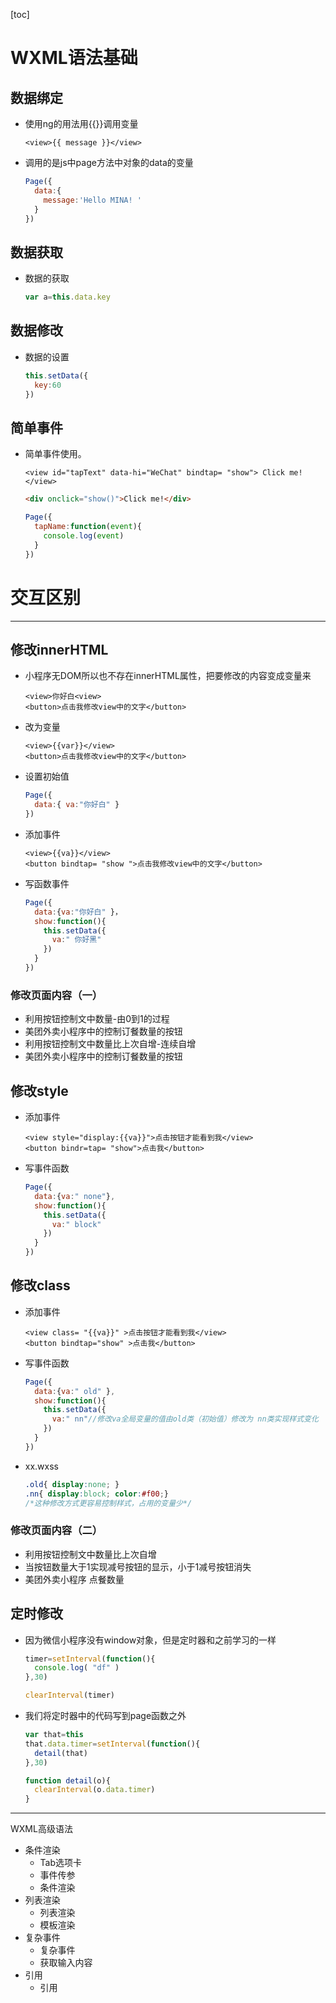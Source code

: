 [toc]

# WXML语法基础

## 数据绑定

* 使用ng的用法用{{}}调用变量

  ```wxml
  <view>{{ message }}</view>
  ```

* 调用的是js中page方法中对象的data的变量

  ```js
  Page({
    data:{
      message:'Hello MINA! '
    }
  })
  ```

## 数据获取

* 数据的获取

  ```js
  var a=this.data.key
  ```

## 数据修改

* 数据的设置

  ```js
  this.setData({
    key:60
  })
  ```

## 简单事件

* 简单事件使用。

  ```wxml
  <view id="tapText" data-hi="WeChat" bindtap= "show"> Click me!
  </view>
  ```

  ```html
  <div onclick="show()">Click me!</div>
  ```

  ```js
  Page({
    tapName:function(event){
      console.log(event)
    }
  })
  ```

# 交互区别

---

## 修改innerHTML

* 小程序无DOM所以也不存在innerHTML属性，把要修改的内容变成变量来

  ```wxml
  <view>你好白<view>
  <button>点击我修改view中的文字</button>
  ```

* 改为变量

  ```wxml
  <view>{{var}}</view>
  <button>点击我修改view中的文字</button>
  ```

* 设置初始值

  ```js
  Page({
    data:{ va:"你好白" }
  })
  ```

* 添加事件

  ```wxml
  <view>{{va}}</view>
  <button bindtap= "show ">点击我修改view中的文字</button>
  ```

* 写函数事件

  ```js
  Page({
    data:{va:"你好白" }，
    show:function(){
      this.setData({
        va:" 你好黑"
      })
    }
  })
  ```

### 修改页面内容（一）

* 利用按钮控制文中数量-由0到1的过程
* 美团外卖小程序中的控制订餐数量的按钮
* 利用按钮控制文中数量比上次自增-连续自增
* 美团外卖小程序中的控制订餐数量的按钮

## 修改style

* 添加事件

  ```wxml
  <view style="display:{{va}}">点击按钮才能看到我</view>
  <button bindr=tap= "show">点击我</button>
  ```

* 写事件函数

  ```js
  Page({
    data:{va:" none"},
    show:function(){
      this.setData({
        va:" block"
      })
    }
  })
  ```

## 修改class

* 添加事件

  ```wxml
  <view class= "{{va}}" >点击按钮才能看到我</view>
  <button bindtap="show" >点击我</button>
  ```

* 写事件函数

  ```js
  Page({
    data:{va:" old" },
    show:function(){
      this.setData({
        va:" nn"//修改va全局变量的值由old类（初始值）修改为 nn类实现样式变化
      })
    }
  })
  ```

* xx.wxss

  ```css
  .old{ display:none; }
  .nn{ display:block; color:#f00;}
  /*这种修改方式更容易控制样式，占用的变量少*/
  ````

### 修改页面内容（二）

* 利用按钮控制文中数量比上次自增
* 当按钮数量大于1实现减号按钮的显示，小于1减号按钮消失
* 美团外卖小程序 点餐数量

## 定时修改

* 因为微信小程序没有window对象，但是定时器和之前学习的一样

  ```js
  timer=setInterval(function(){
    console.log( "df" )
  },30)
  ```

  ```js
  clearInterval(timer)
  ```

* 我们将定时器中的代码写到page函数之外

  ```js
  var that=this
  that.data.timer=setInterval(function(){
    detail(that)
  },30)
  ```

  ```js
  function detail(o){
    clearInterval(o.data.timer)
  }
  ```

---
WXML高级语法

* 条件渲染
  * Tab选项卡
  * 事件传参
  * 条件渲染
* 列表渲染
  * 列表渲染
  * 模板渲染
* 复杂事件
  * 复杂事件
  * 获取输入内容
* 引用
  * 引用